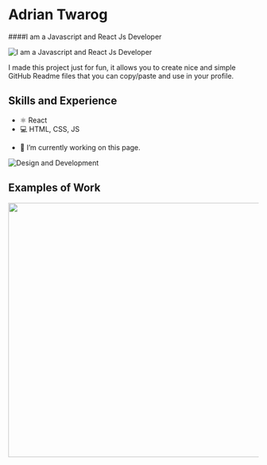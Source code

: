 # Adrian Twarog
####I am a Javascript and React Js Developer


![I am a Javascript and React Js Developer](https://www.openxcell.com/wp-content/uploads/2021/12/What-is-ReactJS-1.svg)

I made this project just for fun, it allows you to create nice and simple GitHub Readme files that you can copy/paste and use in your profile.

## Skills and Experience
* ⚛ React
* 💻 HTML, CSS, JS

- 🔭 I’m currently working on this page. 

![Design and Development](https://github.com/adriantwarog/adriantwarog/blob/master/freeCodeCamp.jpg)


## Examples of Work
<img src="https://github.com/adriantwarog/adriantwarog/blob/master/covid19.gif" width="512" >


